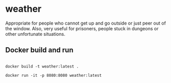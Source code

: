 # weather
Appropriate for people who cannot get up and go outside or just peer out of the window. Also, very useful for prisoners, people stuck in dungeons or other unfortunate situations.

## Docker build and run

```

docker build -t weather:latest .

docker run -it -p 8080:8080 weather:latest

```
